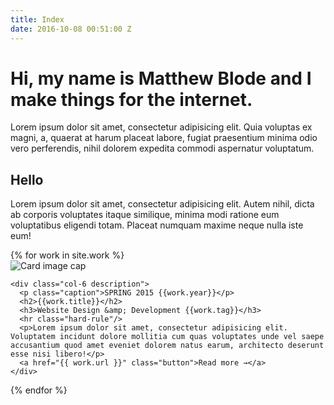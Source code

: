 ```yaml
---
title: Index
date: 2016-10-08 00:51:00 Z
---
```


# Hi, my name is Matthew Blode and I make things for the internet.

Lorem ipsum dolor sit amet, consectetur adipisicing elit. Quia voluptas ex magni, a, quaerat at harum placeat labore, fugiat praesentium minima odio vero perferendis, nihil dolorem expedita commodi aspernatur voluptatum.

## Hello
Lorem ipsum dolor sit amet, consectetur adipisicing elit. Autem nihil, dicta ab corporis voluptates itaque similique, minima modi ratione eum voluptatibus eligendi totam. Placeat numquam maxime neque nulla iste eum!

<div>
  {% for work in site.work %}
    <div class="col-6">
      <img class="card-img-top" src="{{ "/uploads/abe.jpg" | prepend: site.baseurl }}" alt="Card image cap">
    </div>

    <div class="col-6 description">
      <p class="caption">SPRING 2015 {{work.year}}</p>
      <h2>{{work.title}}</h2>
      <h3>Website Design &amp; Development {{work.tag}}</h3>
      <hr class="hard-rule"/>
      <p>Lorem ipsum dolor sit amet, consectetur adipisicing elit. Voluptatem incidunt dolore mollitia cum quas voluptates unde vel saepe accusantium quod amet eveniet dolorem natus earum, architecto deserunt esse nisi libero!</p>
      <a href="{{ work.url }}" class="button">Read more →</a>
    </div>
  {% endfor %}
</div>